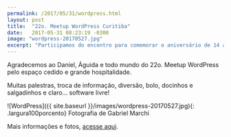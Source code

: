 ```yaml
---
permalink: /2017/05/31/wordpress.html
layout: post
title:  "22o. Meetup WordPress Curitiba"
date:   2017-05-31 08:23:19 -0300
image: "wordpress-20170527.jpg"
excerpt: "Participamos do encontro para comemorar o aniversário de 14 anos do WordPress"
---
```


Agradecemos ao Daniel, Águida e todo mundo do 22o. Meetup WordPress pelo espaço cedido e grande hospitalidade.

Muitas palestras, troca de informação, diversão, bolo, docinhos e salgadinhos e claro... software livre!

![WordPress]({{ site.baseurl }}/images/wordpress-20170527.jpg){: .largura100porcento}
Fotografia de Gabriel Marchi

Mais informações e fotos, [acesse aqui](https://www.meetup.com/pt-BR/wpcuritiba/events/239989881/).
